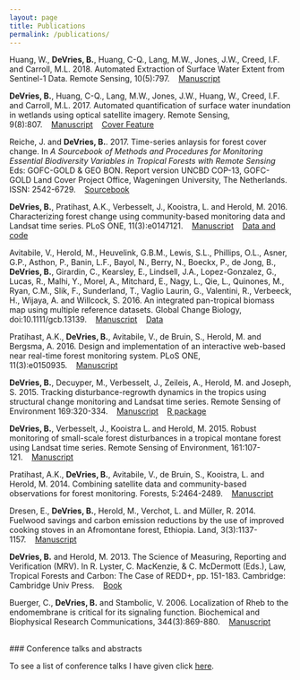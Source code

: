 ```yaml
---
layout: page
title: Publications
permalink: /publications/
---
```


Huang, W., **DeVries, B.**, Huang, C-Q., Lang, M.W., Jones, J.W., Creed, I.F. and Carroll, M.L. 2018. Automated Extraction of Surface Water Extent from Sentinel-1 Data. Remote Sensing, 10(5):797.&nbsp;&nbsp;&nbsp;&nbsp;<a href="http://www.mdpi.com/2072-4292/10/5/797" target="_blank">Manuscript</a>

**DeVries, B.**, Huang, C-Q., Lang, M.W., Jones, J.W., Huang, W., Creed, I.F. and Carroll, M.L. 2017. Automated quantification of surface water inundation in wetlands using optical satellite imagery. Remote Sensing, 9(8):807.&nbsp;&nbsp;&nbsp;&nbsp;<a href="http://www.mdpi.com/2072-4292/9/8/807" target="_blank">Manuscript</a>&nbsp;&nbsp;&nbsp;&nbsp;<a href="http://www.mdpi.com/2072-4292/9/8" target="_blank">Cover Feature</a>

Reiche, J. and **DeVries, B.**. 2017. Time-series anlaysis for forest cover change. In *A Sourcebook of Methods and Procedures for Monitoring Essential Biodiversity Variables in Tropical Forests with Remote Sensing* Eds: GOFC-GOLD & GEO BON. Report version UNCBD COP-13, GOFC-GOLD Land Cover Project Office, Wageningen University, The Netherlands. ISSN: 2542-6729.&nbsp;&nbsp;&nbsp;&nbsp;<a href="http://www.gofcgold.wur.nl/sites/gofcgold-geobon_biodiversitysourcebook.php" target="_blank">Sourcebook</a>

**DeVries, B.**, Pratihast, A.K., Verbesselt, J., Kooistra, L. and Herold, M. 2016. Characterizing forest change using community-based monitoring data and Landsat time series. PLoS ONE, 11(3):e0147121.&nbsp;&nbsp;&nbsp;&nbsp;<a href="http://dx.doi.org/10.1371/journal.pone.0147121" target="_blank">Manuscript</a>&nbsp;&nbsp;&nbsp;&nbsp;<a href="http://github.com/bendv/integrated-lts-cbm" target="_blank">Data and code</a>

Avitabile, V., Herold, M., Heuvelink, G.B.M., Lewis, S.L., Phillips, O.L., Asner, G.P., Asthon, P., Banin, L.F., Bayol, N., Berry, N., Boeckx, P., de Jong, B., **DeVries, B.**, Girardin, C., Kearsley, E., Lindsell, J.A., Lopez-Gonzalez, G., Lucas, R., Malhi, Y., Morel, A.,  Mitchard, E., Nagy, L., Qie, L., Quinones, M., Ryan, C.M., Slik, F., Sunderland, T., Vaglio Laurin, G., Valentini, R., Verbeeck, H., Wijaya, A. and Willcock, S. 2016. An integrated pan-tropical biomass map using multiple reference datasets. Global Change Biology, doi:10.1111/gcb.13139.&nbsp;&nbsp;&nbsp;&nbsp;<a href="http://doi.org/10.1111/gcb.13139" target="_blank">Manuscript</a>&nbsp;&nbsp;&nbsp;&nbsp;<a href="https://www.wageningenur.nl/en/Expertise-Services/Chair-groups/Environmental-Sciences/Laboratory-of-Geoinformation-Science-and-Remote-Sensing/Research/Integrated-land-monitoring/Forest_Biomass/Forest-Biomass-downloads.htm" target="_blank">Data</a>

Pratihast, A.K., **DeVries, B.**, Avitabile, V., de Bruin, S., Herold, M. and Bergsma, A. 2016. Design and implementation of an interactive web-based near real-time forest monitoring system. PLoS ONE, 11(3):e0150935.&nbsp;&nbsp;&nbsp;&nbsp;<a href="http://dx.doi.org/10.1371/journal.pone.0150935" target="_blank">Manuscript</a>

**DeVries, B.**, Decuyper, M., Verbesselt, J., Zeileis, A., Herold, M. and Joseph, S. 2015. Tracking disturbance-regrowth dynamics in the tropics using structural change monitoring and Landsat time series. Remote Sensing of Environment 169:320-334.&nbsp;&nbsp;&nbsp;&nbsp;<a href="http://doi.org/10.1016/j.rse.2015.08.020" target="_blank">Manuscript</a>&nbsp;&nbsp;&nbsp;&nbsp;<a href="http://github.com/bendv/rgrowth" target="_blank">R package</a>

**DeVries, B.**, Verbesselt, J., Kooistra L. and Herold, M. 2015. Robust monitoring of small-scale forest disturbances in a tropical montane forest using Landsat time series. Remote Sensing of Environment, 161:107-121.&nbsp;&nbsp;&nbsp;&nbsp;<a href="http://doi.org/10.1016/j.rse.2015.02.012" target="_blank">Manuscript</a>

Pratihast, A.K., **DeVries, B.**, Avitabile, V., de Bruin, S., Kooistra, L. and Herold, M. 2014. Combining satellite data and community-based observations for forest monitoring. Forests, 5:2464-2489.&nbsp;&nbsp;&nbsp;&nbsp;<a href="http://doi.org/10.3390/f5102464" target="_blank">Manuscript</a>

Dresen, E., **DeVries, B.**, Herold, M., Verchot, L. and M&#252;ller, R. 2014. Fuelwood savings and carbon emission reductions by the use of improved cooking stoves in an Afromontane forest, Ethiopia. Land, 3(3):1137-1157.&nbsp;&nbsp;&nbsp;&nbsp;<a href="http://doi.org/10.3390/land3031137" target="_blank">Manuscript</a>

**DeVries, B.** and Herold, M. 2013. The Science of Measuring, Reporting and Verification (MRV). In R. Lyster, C. MacKenzie, & C. McDermott (Eds.), Law, Tropical Forests and Carbon: The Case of REDD+, pp. 151-183. Cambridge: Cambridge Univ Press.&nbsp;&nbsp;&nbsp;&nbsp;<a href="http://www.cambridge.org/us/academic/subjects/law/environmental-law/law-tropical-forests-and-carbon-case-redd" target="_blank">Book</a>

Buerger, C., **DeVries, B.** and Stambolic, V. 2006. Localization of Rheb to the endomembrane is critical for its signaling function. Biochemical and Biophysical Research Communications, 344(3):869-880.&nbsp;&nbsp;&nbsp;&nbsp;<a href="http://doi.org/10.1016/j.bbrc.2006.03.220" target="_blank">Manuscript</a>


<br>
### Conference talks and abstracts

To see a list of conference talks I have given click [here](../talks).

